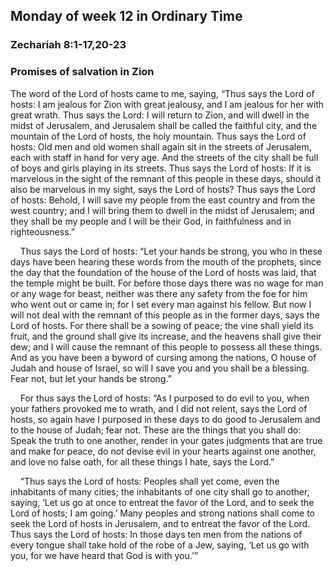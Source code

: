 ## Monday of week 12 in Ordinary Time

### Zechariah 8:1-17,20-23

### Promises of salvation in Zion

The word of the Lord of hosts came to me, saying, “Thus says the Lord of hosts: I am jealous for Zion with great jealousy, and I am jealous for her with great wrath. Thus says the Lord: I will return to Zion, and will dwell in the midst of Jerusalem, and Jerusalem shall be called the faithful city, and the mountain of the Lord of hosts, the holy mountain. Thus says the Lord of hosts: Old men and old women shall again sit in the streets of Jerusalem, each with staff in hand for very age. And the streets of the city shall be full of boys and girls playing in its streets. Thus says the Lord of hosts: If it is marvelous in the sight of the remnant of this people in these days, should it also be marvelous in my sight, says the Lord of hosts? Thus says the Lord of hosts: Behold, I will save my people from the east country and from the west country; and I will bring them to dwell in the midst of Jerusalem; and they shall be my people and I will be their God, in faithfulness and in righteousness.”

    Thus says the Lord of hosts: “Let your hands be strong, you who in these days have been hearing these words from the mouth of the prophets, since the day that the foundation of the house of the Lord of hosts was laid, that the temple might be built. For before those days there was no wage for man or any wage for beast, neither was there any safety from the foe for him who went out or came in; for I set every man against his fellow. But now I will not deal with the remnant of this people as in the former days, says the Lord of hosts. For there shall be a sowing of peace; the vine shall yield its fruit, and the ground shall give its increase, and the heavens shall give their dew; and I will cause the remnant of this people to possess all these things. And as you have been a byword of cursing among the nations, O house of Judah and house of Israel, so will I save you and you shall be a blessing. Fear not, but let your hands be strong.”

    For thus says the Lord of hosts: “As I purposed to do evil to you, when your fathers provoked me to wrath, and I did not relent, says the Lord of hosts, so again have I purposed in these days to do good to Jerusalem and to the house of Judah; fear not. These are the things that you shall do: Speak the truth to one another, render in your gates judgments that are true and make for peace, do not devise evil in your hearts against one another, and love no false oath, for all these things I hate, says the Lord.”

    “Thus says the Lord of hosts: Peoples shall yet come, even the inhabitants of many cities; the inhabitants of one city shall go to another, saying, ‘Let us go at once to entreat the favor of the Lord, and to seek the Lord of hosts; I am going.’ Many peoples and strong nations shall come to seek the Lord of hosts in Jerusalem, and to entreat the favor of the Lord. Thus says the Lord of hosts: In those days ten men from the nations of every tongue shall take hold of the robe of a Jew, saying, ‘Let us go with you, for we have heard that God is with you.’”